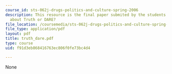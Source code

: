 ```yaml
---
course_id: sts-062j-drugs-politics-and-culture-spring-2006
description: This resource is the final paper submited by the students explaining
  about Truth or DARE?
file_location: /coursemedia/sts-062j-drugs-politics-and-culture-spring-2006/f91d3eb868416763ec806f0fe73bc4d4_truth_dare.pdf
file_type: application/pdf
layout: pdf
title: truth_dare.pdf
type: course
uid: f91d3eb868416763ec806f0fe73bc4d4

---
```

None
